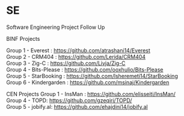 # SE
Software Engineering Project Follow Up

BINF Projects

Group 1 - Everest : https://github.com/atrashani14/Everest <br />
Group 2 - CRM404 : https://github.com/Lerida/CRM404 <br />
Group 3 - Zig-C : https://github.com/Livja/Zig-C <br />
Group 4 - Bits-Please : https://github.com/ooxhulio/Bits-Please <br />
Group 5 - StarBooking : https://github.com/lsheremeti14/StarBooking <br />
Group 6 - Kindergarden : https://github.com/msinaj/Kindergarden <br />


CEN Projects
Group 1 - InsMan : https://github.com/elisseiti/InsMan/ <br/>
Group 4 - TOPD: https://github.com/gzeqiri/TOPD/ </br>
Group 5 - jobify.al: https://github.com/ehajdini14/jobify.al <br />

